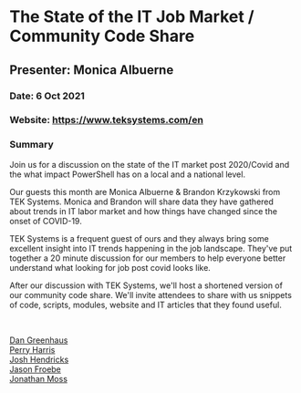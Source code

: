 # The State of the IT Job Market / Community Code Share

## Presenter: Monica Albuerne

### Date: 6 Oct 2021

### Website: <https://www.teksystems.com/en>

### Summary

Join us for a discussion on the state of the IT market post 2020/Covid and the what impact PowerShell has on a local and a national level.

Our guests this month are Monica Albuerne & Brandon Krzykowski from TEK Systems. Monica and Brandon will share data they have gathered about trends in IT labor market and how things have changed since the onset of COVID-19.

TEK Systems is a frequent guest of ours and they always bring some excellent insight into IT trends happening in the job landscape. They've put together a 20 minute discussion for our members to help everyone better understand what looking for job post covid looks like.

After our discussion with TEK Systems, we'll host a shortened version of our community code share. We'll invite attendees to share with us snippets of code, scripts, modules, website and IT articles that they found useful.

&nbsp;
&nbsp;

[Dan Greenhaus](https://github.com/DanGreenhaus/PSscripts)  
[Perry Harris](https://github.com/PHactotum?tab=repositories)  
[Josh Hendricks](https://github.com/jhendricks123?tab=repositories)  
[Jason Froebe](https://github.com/jfroebe?tab=repositories)  
[Jonathan Moss](https://github.com/jwmoss?tab=repositories)  

